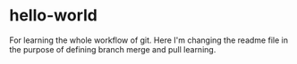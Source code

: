 # hello-world
For learning the whole workflow of git.
Here I'm changing the readme file in the purpose of defining branch merge and pull learning.
